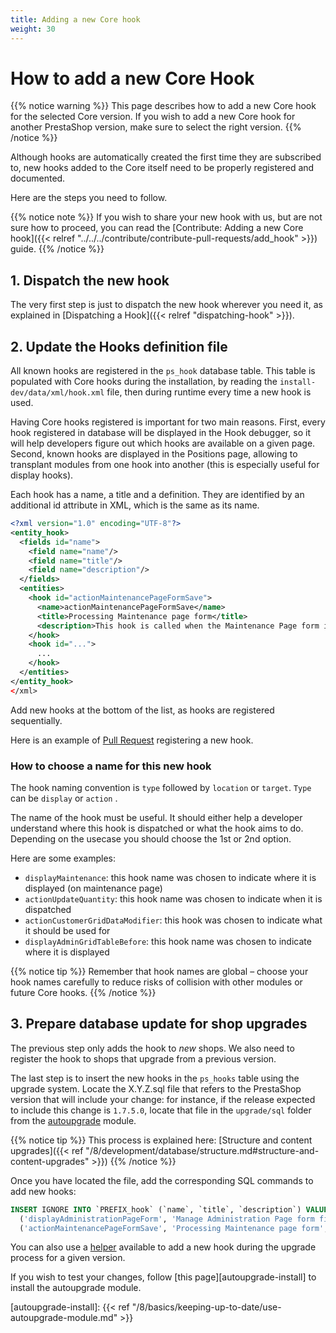 ```yaml
---
title: Adding a new Core hook
weight: 30
---
```


# How to add a new Core Hook

{{% notice warning %}}
This page describes how to add a new Core hook for the selected Core version. If you wish to add a new Core hook for another PrestaShop version, make sure to select the right version.
{{% /notice %}}

Although hooks are automatically created the first time they are subscribed to, new hooks added to the Core itself need to be properly registered and documented.

Here are the steps you need to follow.

{{% notice note %}}
If you wish to share your new hook with us, but are not sure how to proceed, you can read the [Contribute: Adding a new Core hook]({{< relref "../../../contribute/contribute-pull-requests/add_hook" >}}) guide.
{{% /notice %}}

## 1. Dispatch the new hook

The very first step is just to dispatch the new hook wherever you need it, as explained in [Dispatching a Hook]({{< relref "dispatching-hook" >}}).

## 2. Update the Hooks definition file

All known hooks are registered in the `ps_hook` database table. This table is populated with Core hooks during the installation, by reading the `install-dev/data/xml/hook.xml` file, then during runtime every time a new hook is used.

Having Core hooks registered is important for two main reasons. First, every hook registered in database will be displayed in the Hook debugger, so it will help developers figure out which hooks are available on a given page. Second, known hooks are displayed in the Positions page, allowing to transplant modules from one hook into another (this is especially useful for display hooks). 

Each hook has a name, a title and a definition. They are identified by an additional id attribute in XML, which is the same as its name.

```xml
<?xml version="1.0" encoding="UTF-8"?>
<entity_hook>
  <fields id="name">
    <field name="name"/>
    <field name="title"/>
    <field name="description"/>
  </fields>
  <entities>
    <hook id="actionMaintenancePageFormSave">
      <name>actionMaintenancePageFormSave</name>
      <title>Processing Maintenance page form</title>
      <description>This hook is called when the Maintenance Page form is processed</description>
    </hook>
    <hook id="...">
      ...
    </hook>
  </entities>
</entity_hook>
</xml>
```

Add new hooks at the bottom of the list, as hooks are registered sequentially.

Here is an example of [Pull Request][example-pr-add-hook-xml] registering a new hook.

### How to choose a name for this new hook

The hook naming convention is `type` followed by `location` or `target`. `Type` can be `display` or `action` .

The name of the hook must be useful. It should either help a developer understand where this hook is dispatched or what the hook aims to do. Depending on the usecase you should choose the 1st or 2nd option.

Here are some examples:
- `displayMaintenance`: this hook name was chosen to indicate where it is displayed (on maintenance page)
- `actionUpdateQuantity`: this hook name was chosen to indicate when it is dispatched
- `actionCustomerGridDataModifier`: this hook was chosen to indicate what it should be used for
- `displayAdminGridTableBefore`: this hook name was chosen to indicate where it is displayed

{{% notice tip %}}
Remember that hook names are global – choose your hook names carefully to reduce risks of collision with other modules or future Core hooks.
{{% /notice %}}

## 3. Prepare database update for shop upgrades

The previous step only adds the hook to _new_ shops. We also need to register the hook to shops that upgrade from a previous version.

The last step is to insert the new hooks in the `ps_hooks` table using the upgrade system. Locate the X.Y.Z.sql file that refers to the PrestaShop version that will include your change: for instance, if the release expected to include this change is `1.7.5.0`, locate that file in the `upgrade/sql` folder from the [autoupgrade](https://github.com/PrestaShop/autoupgrade) module.

{{% notice tip %}}
This process is explained here: [Structure and content upgrades]({{< ref "/8/development/database/structure.md#structure-and-content-upgrades" >}})
{{% /notice %}}

Once you have located the file, add the corresponding SQL commands to add new hooks:

```sql
INSERT IGNORE INTO `PREFIX_hook` (`name`, `title`, `description`) VALUES
  ('displayAdministrationPageForm', 'Manage Administration Page form fields', 'This hook adds, update or remove fields of the Administration Page form'),
  ('actionMaintenancePageFormSave', 'Processing Maintenance page form', 'This hook is called when the Maintenance Page form is processed');
```

You can also use a [helper](https://github.com/PrestaShop/autoupgrade/pull/577/files) available to add a new hook during the upgrade process for a given version.

If you wish to test your changes, follow [this page][autoupgrade-install] to install the autoupgrade module.

[example-pr-add-hook-xml]: https://github.com/PrestaShop/PrestaShop/pull/34431/files#diff-83f4085b0cf6d3684a214fdffee7ec16b2f967d60a2674a7d4a536a2898eee26
[autoupgrade-install]: {{< ref "/8/basics/keeping-up-to-date/use-autoupgrade-module.md" >}}
